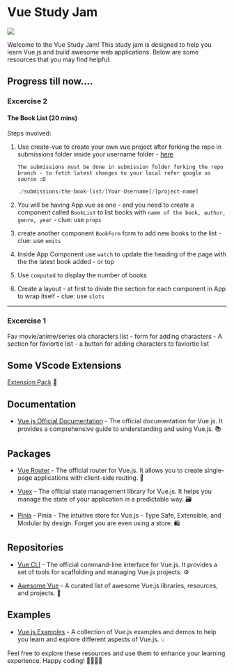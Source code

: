 # Vue Study Jam

![](./images/vue-study-jam.png)

Welcome to the Vue Study Jam! This study jam is designed to help you learn Vue.js and build awesome web applications. Below are some resources that you may find helpful:

## Progress till now....

### Excercise 2

#### The Book List (20 mins)

Steps involved:

1. Use create-vue to create your own vue project after forking the repo in submissions folder inside your username folder - [here](./submissions/the-book-list-02/Dexters-Hub/)

   ```
   The submissions must be done in submission folder forking the repo branch - to fetch latest changes to your local refer google as source :D
   ```

   ```js
   ./submissions/the-book-list/[Your-Username]/[project-name]
   ```

2. You will be having App.vue as one - and you need to create a component called `BookList` to list books with `name of the book, author, genre, year` - clue: use `props`

3. create another component `BookForm` form to add new books to the list - clue: use `emits`

4. Inside App Component use `watch` to update the heading of the page with the the latest book added - or top

5. Use `computed` to display the number of books

6. Create a layout - at first to divide the section for each component in App to wrap itself - clue: use `slots`

---

### Excercise 1

Fav movie/anime/series ola characters list - form for adding characters - A section for faviortie list - a button for adding characters to faviortie list

## Some VScode Extensions

[Extension Pack](https://marketplace.visualstudio.com/items?itemName=mubaidr.vuejs-extension-pack) 🚀

## Documentation

- [Vue.js Official Documentation](https://vuejs.org/) - The official documentation for Vue.js. It provides a comprehensive guide to understanding and using Vue.js. 📚

## Packages

- [Vue Router](https://router.vuejs.org/) - The official router for Vue.js. It allows you to create single-page applications with client-side routing. 🚦

- [Vuex](https://vuex.vuejs.org/) - The official state management library for Vue.js. It helps you manage the state of your application in a predictable way. 🗃️

- [Pinia](https://pinia.vuejs.org/) - Pinia - The intuitive store for Vue.js - Type Safe, Extensible, and Modular by design. Forget you are even using a store. 🛍️

## Repositories

- [Vue CLI](https://github.com/vuejs/vue-cli) - The official command-line interface for Vue.js. It provides a set of tools for scaffolding and managing Vue.js projects. ⚙️

- [Awesome Vue](https://github.com/vuejs/awesome-vue) - A curated list of awesome Vue.js libraries, resources, and projects. 🌟

## Examples

- [Vue.js Examples](https://vuejsexamples.com/) - A collection of Vue.js examples and demos to help you learn and explore different aspects of Vue.js. 💡

Feel free to explore these resources and use them to enhance your learning experience. Happy coding! 👩‍💻👨‍💻
